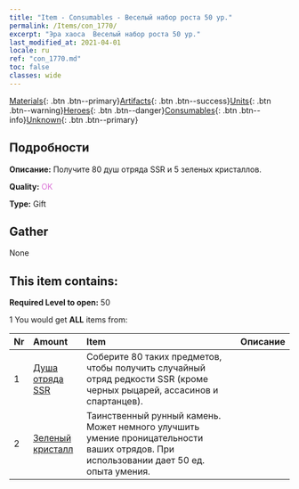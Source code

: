 ```yaml
---
title: "Item - Consumables - Веселый набор роста 50 ур."
permalink: /Items/con_1770/
excerpt: "Эра хаоса  Веселый набор роста 50 ур."
last_modified_at: 2021-04-01
locale: ru
ref: "con_1770.md"
toc: false
classes: wide
---
```

 [Materials](/ru/Items/){: .btn .btn--primary}[Artifacts](/ru/Items/Artifacts/){: .btn .btn--success}[Units](/ru/Items/Units/){: .btn .btn--warning}[Heroes](/ru/Items/Heroes/){: .btn .btn--danger}[Consumables](/ru/Items/Consumables/){: .btn .btn--info}[Unknown](/ru/Items/Unknown/){: .btn .btn--primary}

## Подробности
 **Описание:** Получите 80 душ отряда SSR и 5 зеленых кристаллов.

 **Quality:** <span style="color: #DA70D6">OK</span>

 **Type:** Gift

## Gather

  None

## This item contains:

 **Required Level to open:** 50

 1 You would get **ALL** items  from:

  | Nr | Amount |     Item    | Описание |
  |:---|:-------|:------------|:-----------:|
  | 1 | [Душа отряда SSR](/ru/Items/con_535/) | Соберите 80 таких предметов, чтобы получить случайный отряд редкости SSR (кроме черных рыцарей, ассасинов и спартанцев). | 
  | 2 | [Зеленый кристалл](/ru/Items/con_711/) | Таинственный рунный камень. Может немного улучшить умение проницательности ваших отрядов. При использовании дает 50 ед. опыта умения. | 
